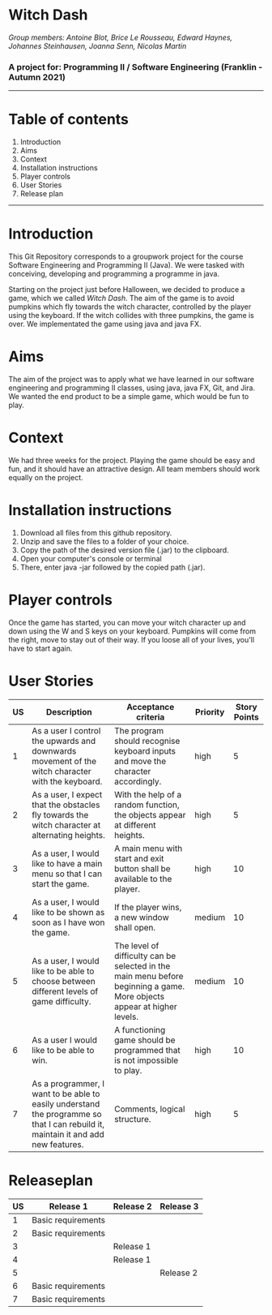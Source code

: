 # Witch Dash

*Group members: Antoine Blot, Brice Le Rousseau, Edward Haynes, Johannes Steinhausen, Joanna Senn, Nicolas Martin*

### A project for: Programming II / Software Engineering (Franklin - Autumn 2021)


---

# Table of contents

<ol>
<li>Introduction </li>
<li>Aims</li>
<li>Context</li>
<li>Installation instructions</li>
<li>Player controls</li>
<li>User Stories</li>
<li>Release plan</li>
</ol>

---
# Introduction
This Git Repository corresponds to a groupwork project for the course Software Engineering and Programming II (Java). We were tasked with conceiving, developing and programming a programme in java.

Starting on the project just before Halloween, we decided to produce a game, which we called *Witch Dash*. The aim of the game is to avoid pumpkins which fly towards the witch character, controlled by the player using the keyboard. If the witch collides with three pumpkins, the game is over. We implementated the game using java and java FX.

# Aims
The aim of the project was to apply what we have learned in our software engineering and programming II classes, using java, java FX, Git, and Jira. We wanted the end product to be a simple game, which would be fun to play.

# Context

We had three weeks for the project. Playing the game should be easy and fun, and it should have an attractive design. All team members should work equally on the project. 


# Installation instructions
  1. Download all files from this github repository.
  2. Unzip and save the files to a folder of your choice.
  3. Copy the path of the desired version file (.jar) to the clipboard.
  4. Open your computer's console or terminal
  5. There, enter java -jar followed by the copied path (.jar).

# Player controls

Once the game has started, you can move your witch character up and down using the W and S keys on your keyboard. Pumpkins will come from the right, move to stay out of their way. If you loose all of your lives, you'll have to start again.

# User Stories

| US | Description | Acceptance criteria | Priority | Story Points |
|----|----|----|----|----|
| 1 | As a user I control the upwards and downwards movement of the witch character with the keyboard. | The program should recognise keyboard inputs and move the character accordingly. | high | 5 |
| 2 | As a user, I expect that the obstacles fly towards the witch character at alternating heights. | With the help of a random function, the objects appear at different heights. | high | 5 |
| 3 | As a user, I would like to have a main menu so that I can start the game. | A main menu with start and exit button shall be available to the player. | high | 10 |
| 4 | As a user, I would like to be shown as soon as I have won the game. | If the player wins, a new window shall open. | medium | 10 |
| 5 | As a user, I would like to be able to choose between different levels of game difficulty. | The level of difficulty can be selected in the main menu before beginning a game. More objects appear at higher levels. | medium | 10 |
| 6 | As a user I would like to be able to win. | A functioning game should be programmed that is not impossible to play. | high | 10 |
| 7 | As a programmer, I want to be able to easily understand the programme so that I can rebuild it, maintain it and add new features. | Comments, logical structure. | high | 5 |

# Releaseplan

| US | Release 1 | Release 2 | Release 3 |
|----|----|----|----|
|1| Basic requirements | | |
|2| Basic requirements | | |
|3| | Release 1 | |
|4| | Release 1 | |
|5| | | Release 2 |
|6|  Basic requirements | | |
|7|  Basic requirements | | |
